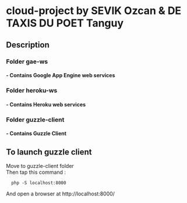 # cloud-project by SEVIK Ozcan & DE TAXIS DU POET Tanguy

## Description

### Folder gae-ws
#### - Contains Google App Engine web services

### Folder heroku-ws
#### - Contains Heroku web services

### Folder guzzle-client
#### - Contains Guzzle Client

## To launch guzzle client 

Move to guzzle-client folder <br/>
Then tap this command :

```
  php -S localhost:8000
```
And open a browser at http://localhost:8000/
